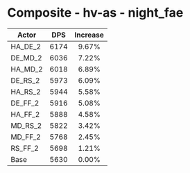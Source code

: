 # Composite - hv-as - night_fae
| Actor | DPS | Increase |
|---|:---:|:---:|
|HA_DE_2|6174|9.67%|
|DE_MD_2|6036|7.22%|
|HA_MD_2|6018|6.89%|
|DE_RS_2|5973|6.09%|
|HA_RS_2|5944|5.58%|
|DE_FF_2|5916|5.08%|
|HA_FF_2|5888|4.58%|
|MD_RS_2|5822|3.42%|
|MD_FF_2|5768|2.45%|
|RS_FF_2|5698|1.21%|
|Base|5630|0.00%|
